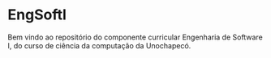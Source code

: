 # EngSoftl
Bem vindo ao repositório do componente curricular Engenharia de Software I, do curso de ciência da computação da Unochapecó.
